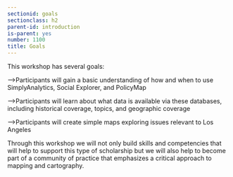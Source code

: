 ```yaml
---
sectionid: goals
sectionclass: h2
parent-id: introduction
is-parent: yes
number: 1100
title: Goals
---
```


This workshop has several goals:

-->Participants will gain a basic understanding of how and when to use SimplyAnalytics, Social Explorer, and PolicyMap  


-->Participants will learn about what data is available via these databases, including historical coverage, topics, and geographic coverage  


-->Participants will create simple maps exploring issues relevant to Los Angeles


Through this workshop we will not only build skills and competencies that will help to support this type of scholarship but we will also help to become part of a community of practice that emphasizes a critical approach to mapping and cartography. 
 


